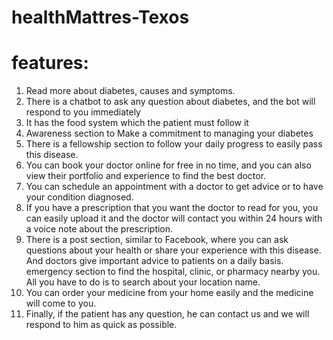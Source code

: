 # healthMattres-Texos
# features:
1.	Read more about diabetes, causes and symptoms.
2.	There is a chatbot to ask any question about diabetes, and the bot will respond to you immediately
3.	It has the food system which the patient must follow it
4.	Awareness section to Make a commitment to managing your diabetes
5.	There is a fellowship section to follow your daily progress to easily pass this disease.
6.	You can book your doctor online for free in no time, and you can also view their portfolio and experience to find the best doctor.
7.	You can schedule an appointment with a doctor to get advice or to have your condition diagnosed.
8.	If you have a prescription that you want the doctor to read for you, you can easily upload it and the doctor will contact you within 24 hours with a voice note about the prescription.
9.	 There is a post section, similar to Facebook, where you can ask questions about your health or share your experience with this disease. And doctors give important advice to patients on a daily basis. emergency section to find the hospital, clinic, or pharmacy nearby you. All you have to do is to search about your location name.
10.	You can order your medicine from your home easily and the medicine will come to you.
11.	Finally, if the patient has any question, he can contact us and we will respond to him as quick as possible.
